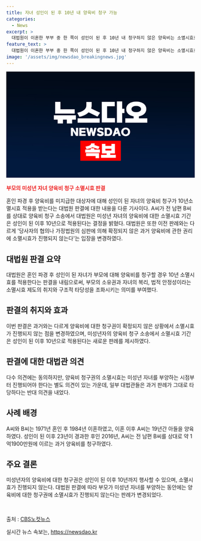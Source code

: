 ```yaml
---
title: 자녀 성인이 된 후 10년 내 양육비 청구 가능
categories:
  - News
excerpt: >
  대법원이 이혼한 부부 중 한 쪽이 성인이 된 후 10년 내 청구하지 않은 양육비는 소멸시효로 처리한다고 판단했다. 미성년 자녀를 키우는 동안에는 소멸시효가 진행되지 않으며, 성인이 된 후 양육비를 청구할 경우 10년 이내에 해야 한다. 이는 전원합의체 선고로 채택된 판결이며, 앞으로 관련된 사건에 있어 이전 판례가 변경됐다. 1971년 결혼한 부부의 이혼으로 시작된 이 사건은 성인이 된 자녀의 양육비 청구와 관련한 사안이다.
feature_text: >
  대법원이 이혼한 부부 중 한 쪽이 성인이 된 후 10년 내 청구하지 않은 양육비는 소멸시효로 처리한다고 판단했다. 미성년 자녀를 키우는 동안에는 소멸시효가 진행되지 않으며, 성인이 된 후 양육비를 청구할 경우 10년 이내에 해야 한다. 이는 전원합의체 선고로 채택된 판결이며, 앞으로 관련된 사건에 있어 이전 판례가 변경됐다. 1971년 결혼한 부부의 이혼으로 시작된 이 사건은 성인이 된 자녀의 양육비 청구와 관련한 사안이다.
image: '/assets/img/newsdao_breakingnews.jpg'
---
```


<p><img src="/assets/img/newsdao_breakingnews.jpg" alt="implanttips 속보" /></p>

<p><strong><span style="color: #ee2323;">부모의 미성년 자녀 양육비 청구 소멸시효 판결</span></strong></p>

<p>혼인 파경 후 양육비를 미지급한 대상자에 대해 성인이 된 자녀의 양육비 청구가 10년소멸시효 적용을 받는다는 대법원 판결에 대한 내용을 다룬 기사이다. A씨가 전 남편 B씨를 상대로 양육비 청구 소송에서 대법원은 미성년 자녀의 양육비에 대한 소멸시효 기간은 성인이 된 이후 10년으로 적용된다는 결정을 밝혔다. 대법원은 또한 이전 판례와는 다르게 '당사자의 협의나 가정법원의 심판에 의해 확정되지 않은 과거 양육비에 관한 권리에 소멸시효가 진행되지 않는다'는 입장을 변경하였다.</p>

<h2 data-ke-size="size26">대법원 판결 요약</h2>

<p>대법원은 혼인 파경 후 성인이 된 자녀가 부모에 대해 양육비를 청구할 경우 10년 소멸시효를 적용한다는 판결을 내림으로써, 부모의 소유권과 자녀의 복리, 법적 안정성이라는 소멸시효 제도의 취지와 구조적 타당성을 조화시키는 의미를 부여했다.</p>

<h2 data-ke-size="size26">판결의 취지와 효과</h2>

<p>이번 판결은 과거와는 다르게 양육비에 대한 청구권이 확정되지 않은 상황에서 소멸시효가 진행되지 않는 점을 변경하였으며, 미성년자의 양육비 청구 소송에서 소멸시효 기간은 성인이 된 이후 10년으로 적용된다는 새로운 판례를 제시하였다.</p>

<h2 data-ke-size="size26">판결에 대한 대법관 의견</h2>

<p>다수 의견에는 동의하지만, 양육비 청구권의 소멸시효는 미성년 자녀를 부양하는 시점부터 진행되어야 한다는 별도 의견이 있는 가운데, 일부 대법관들은 과거 판례가 그대로 타당하다는 반대 의견을 내었다.</p>

<h2 data-ke-size="size26">사례 배경</h2>

<p>A씨와 B씨는 1971년 혼인 후 1984년 이혼하였고, 이혼 이후 A씨는 19년간 아들을 양육하였다. 성인이 된 이후 23년이 경과한 후인 2016년, A씨는 전 남편 B씨를 상대로 약 1억1900만원에 이르는 과거 양육비를 청구하였다.</p>

<h2 data-ke-size="size26">주요 결론</h2>

<p>미성년자의 양육비에 대한 청구권은 성인이 된 이후 10년까지 행사할 수 있으며, 소멸시효가 진행되지 않는다. 대법원 판결에 따라 부모가 미성년 자녀를 부양하는 동안에는 양육비에 대한 청구권에 소멸시효가 진행되지 않는다는 판례가 변경되었다.</p>

<p data-ke-size="size16">&nbsp;</p>

<p>출처 : <a href="https://url.kr/b71afn">CBS노컷뉴스</a></p>
실시간 뉴스 속보는, <a href="https://newsdao.kr" rel="dofollow">https://newsdao.kr</a>


